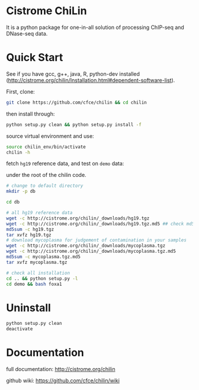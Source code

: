 Cistrome ChiLin
================
It is a python package for one-in-all solution of processing ChIP-seq and DNase-seq data.

Quick Start
===============

See if you have gcc, g++, java, R, python-dev installed (http://cistrome.org/chilin/Installation.html#dependent-software-list).

First, clone:

``` sh
git clone https://github.com/cfce/chilin && cd chilin
```

then install through:

``` sh
python setup.py clean && python setup.py install -f
```

source virtual environment and use:

``` sh
source chilin_env/bin/activate
chilin -h
```

fetch `hg19` reference data, and test on `demo` data:

under the root of the chilin code.

``` sh
# change to default directory
mkdir -p db

cd db

# all hg19 reference data
wget -c http://cistrome.org/chilin/_downloads/hg19.tgz
wget -c http://cistrome.org/chilin/_downloads/hg19.tgz.md5 ## check md5
md5sum -c hg19.tgz
tar xvfz hg19.tgz
# download mycoplasma for judgement of contamination in your samples
wget -c http://cistrome.org/chilin/_downloads/mycoplasma.tgz
wget -c http://cistrome.org/chilin/_downloads/mycoplasma.tgz.md5
md5sum -c mycoplasma.tgz.md5
tar xvfz mycoplasma.tgz

# check all installation
cd .. && python setup.py -l
cd demo && bash foxa1
```

Uninstall
===============

``` sh
python setup.py clean
deactivate
```

Documentation
================
full documentation: http://cistrome.org/chilin

github wiki: https://github.com/cfce/chilin/wiki

